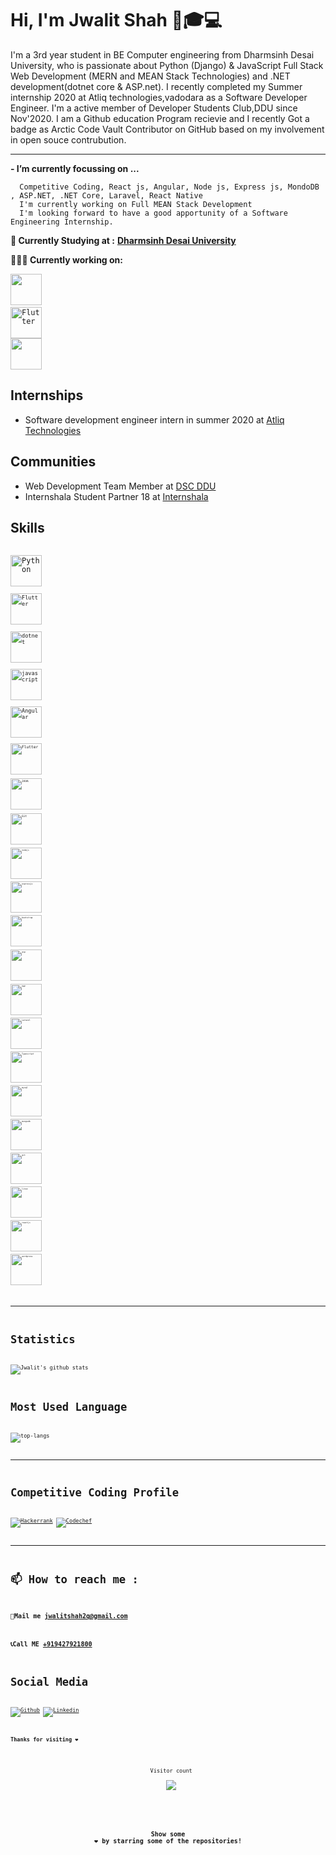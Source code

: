 # Hi, I'm Jwalit Shah 👋🎓‍💻

I'm a 3rd year student in BE Computer engineering from Dharmsinh Desai University, who is passionate about Python (Django) & JavaScript Full Stack Web Development (MERN and MEAN Stack Technologies) and .NET development(dotnet core & ASP.net). I recently completed my Summer internship 2020 at Atliq technologies,vadodara as a Software Developer Engineer. I'm a active member of Developer Students Club,DDU since Nov'2020. I am a Github education Program recievie and I recently Got a badge as Arctic Code Vault Contributor on GitHub based on my involvement in open souce contrubution. 

---

**- I’m currently focussing on ...**

      Competitive Coding, React js, Angular, Node js, Express js, MondoDB , ASP.NET, .NET Core, Laravel, React Native
      I'm currently working on Full MEAN Stack Development
      I'm looking forward to have a good apportunity of a Software Engineering Internship.

**💼 Currently Studying at :** <a href="https://ddu.ac.in/" target="_blank"><b>Dharmsinh Desai University</b></a>

**👨🏻‍💻 Currently working on:** 

<code><a href="https://github.com/dotnet/core" target="_blank"><img height="50" src="https://www.vectorlogo.zone/logos/dotnet/dotnet-ar21.svg"></a></code>
<code> <img title="Flutter" height="50" src="https://www.vectorlogo.zone/logos/djangoproject/djangoproject-ar21.svg" /> </code>
<code><a href="https://www.javascript.com/" target="_blank"><img height="50" src="https://www.vectorlogo.zone/logos/javascript/javascript-horizontal.svg"></a></code>

## Internships
- Software development engineer intern in summer 2020 at [Atliq Technologies](https://www.atliq.com/)

## Communities
- Web Development Team Member at [DSC DDU](https://www.dscddu.com/)
- Internshala Student Partner 18 at [Internshala](https://internshala.com/)
      
## Skills

<code> <img title="Python" height="50" src="https://www.vectorlogo.zone/logos/python/python-icon.svg"/> <code>
<code> <img title="Flutter" height="50" src="https://www.vectorlogo.zone/logos/djangoproject/djangoproject-ar21.svg" /> </code>
<code> <img title="dotnet" height="50" src="https://www.vectorlogo.zone/logos/dotnet/dotnet-horizontal.svg"/></code>
<code> <img title="javascript" height="50" src="https://www.vectorlogo.zone/logos/javascript/javascript-horizontal.svg"/></code>
<code> <img title="Angular" height="50" src="https://www.vectorlogo.zone/logos/angular/angular-icon.svg"/> <code>
<code> <img title="Flutter" height="50" src="https://www.vectorlogo.zone/logos/flutterio/flutterio-ar21.svg"/> <code>
<code> <img title="JAVA" height="50" src="https://www.vectorlogo.zone/logos/java/java-vertical.svg" /> </code>
<code> <img title="Git" height="50" src="https://www.vectorlogo.zone/logos/git-scm/git-scm-ar21.svg"/> <code>
<code> <img title="nodejs" height="50" src="https://www.vectorlogo.zone/logos/nodejs/nodejs-horizontal.svg"/></code>
<code> <img title="expressjs" height="50" src="https://www.vectorlogo.zone/logos/expressjs/expressjs-ar21.svg"/></code>
<code> <img title="bootstrap" height="50" src="https://www.vectorlogo.zone/logos/getbootstrap/getbootstrap-ar21.svg" /> </code>
<code> <img title="asp" height="50" src="https://www.vectorlogo.zone/logos/dotnet/dotnet-ar21.svg" /> </code>
<code> <img title="PHP"  height="50" src="https://www.vectorlogo.zone/logos/php/php-horizontal.svg"/></code>
<code> <img title="Laravel"  height="50" src="https://www.vectorlogo.zone/logos/laravel/laravel-ar21.svg"/></code>
<code> <img title="Typescript"  height="50" src="https://www.vectorlogo.zone/logos/typescriptlang/typescriptlang-icon.svg"/></code>
<code> <img title="mysql" height="50" src="https://www.vectorlogo.zone/logos/mysql/mysql-horizontal.svg"/></code>
<code> <img title="mongodb" height="50" src="https://www.vectorlogo.zone/logos/mongodb/mongodb-ar21.svg"></code>
<code> <img title="git" height="50" src="https://www.vectorlogo.zone/logos/git-scm/git-scm-ar21.svg"/></code>
<code> <img title="linux" height="50" src="https://www.vectorlogo.zone/logos/linux/linux-ar21.svg"/></code>
<code> <img title="reactjs" height="50" src="https://www.vectorlogo.zone/logos/reactjs/reactjs-icon.svg"/></code>
<code> <img title="wordpress" height="50" src="https://www.vectorlogo.zone/logos/wordpress/wordpress-icon.svg" /></code>
<code>
  
---

# Statistics #

![Jwalit's github stats](https://github-readme-stats.vercel.app/api?username=jwalit21&show_icons=true&theme=tokyonight)

# Most Used Language #

![top-langs](https://github-readme-stats.vercel.app/api/top-langs?username=jwalit21&show_icons=true&title_color=fff&icon_color=79ff97&text_color=9f9f9f&bg_color=151515)

---

# Competitive Coding Profile #

[![Hackerrank](https://img.shields.io/badge/-hackerrank-7cfc00?style=flat&labelColor=7cfc00&logo=hackerrank&logoColor=white)](https://www.hackerrank.com/jwalitshah2q/)	
[![Codechef](https://img.shields.io/badge/-Codechef-909090?style=flat&labelColor=909090&logo=Codechef&logoColor=white)](https://www.codechef.com/users/illogical_man/)

---

# 📫 How to reach me : #
### 💌Mail me [jwalitshah2q@gmail.com]()
### 📞Call ME [+919427921800]()


# Social Media #
[![Github](https://img.shields.io/badge/-Github-000?style=flat&logo=Github&logoColor=white)](https://github.com/jwalit21)
[![Linkedin](https://img.shields.io/badge/-LinkedIn-blue?style=flat&logo=Linkedin&logoColor=white)](https://www.linkedin.com/in/jwalit21/)


#### Thanks for visiting :heart:
<p align="center"> 
  Visitor count<br>
  <img src="https://profile-counter.glitch.me/jwalit21/count.svg" />
</p>


<div align="center">

### Show some ❤️ by starring some of the repositories!

</div>

